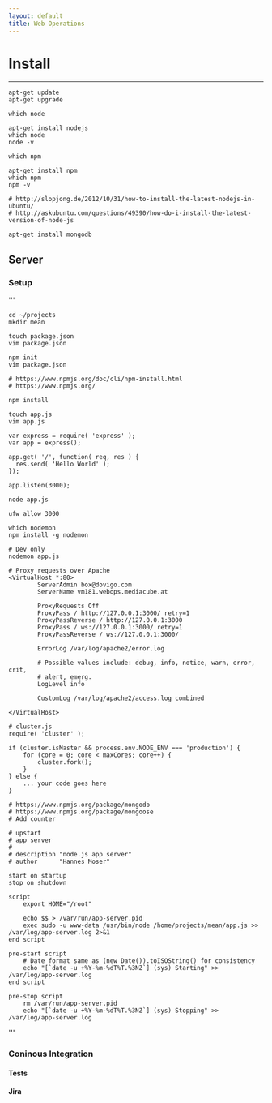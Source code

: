 ```yaml
---
layout: default
title: Web Operations
---
```


# <a name="basic"></a>Install
---

    apt-get update
    apt-get upgrade

    which node

    apt-get install nodejs
    which node
    node -v

    which npm

    apt-get install npm
    which npm
    npm -v

    # http://slopjong.de/2012/10/31/how-to-install-the-latest-nodejs-in-ubuntu/
    # http://askubuntu.com/questions/49390/how-do-i-install-the-latest-version-of-node-js

    apt-get install mongodb

## Server

### Setup
'''

    cd ~/projects
    mkdir mean

    touch package.json
    vim package.json

    npm init
    vim package.json

    # https://www.npmjs.org/doc/cli/npm-install.html
    # https://www.npmjs.org/

    npm install

    touch app.js
    vim app.js

    var express = require( 'express' );
    var app = express();

    app.get( '/', function( req, res ) {
      res.send( 'Hello World' );
    });

    app.listen(3000);

    node app.js

    ufw allow 3000

    which nodemon
    npm install -g nodemon

    # Dev only
    nodemon app.js

    # Proxy requests over Apache
    <VirtualHost *:80>
            ServerAdmin box@dovigo.com
            ServerName vm181.webops.mediacube.at

            ProxyRequests Off
            ProxyPass / http://127.0.0.1:3000/ retry=1
            ProxyPassReverse / http://127.0.0.1:3000
            ProxyPass / ws://127.0.0.1:3000/ retry=1
            ProxyPassReverse / ws://127.0.0.1:3000/

            ErrorLog /var/log/apache2/error.log

            # Possible values include: debug, info, notice, warn, error, crit,
            # alert, emerg.
            LogLevel info

            CustomLog /var/log/apache2/access.log combined

    </VirtualHost>

    # cluster.js
    require( 'cluster' );

    if (cluster.isMaster && process.env.NODE_ENV === 'production') {
        for (core = 0; core < maxCores; core++) {
            cluster.fork();
        }
    } else {
        ... your code goes here
    }

    # https://www.npmjs.org/package/mongodb
    # https://www.npmjs.org/package/mongoose
    # Add counter

    # upstart
    # app server
    #
    # description "node.js app server"
    # author      "Hannes Moser"

    start on startup
    stop on shutdown

    script
        export HOME="/root"

        echo $$ > /var/run/app-server.pid
        exec sudo -u www-data /usr/bin/node /home/projects/mean/app.js >> /var/log/app-server.log 2>&1
    end script

    pre-start script
        # Date format same as (new Date()).toISOString() for consistency
        echo "[`date -u +%Y-%m-%dT%T.%3NZ`] (sys) Starting" >> /var/log/app-server.log
    end script

    pre-stop script
        rm /var/run/app-server.pid
        echo "[`date -u +%Y-%m-%dT%T.%3NZ`] (sys) Stopping" >> /var/log/app-server.log
'''

### Coninous Integration

#### Tests
#### Jira